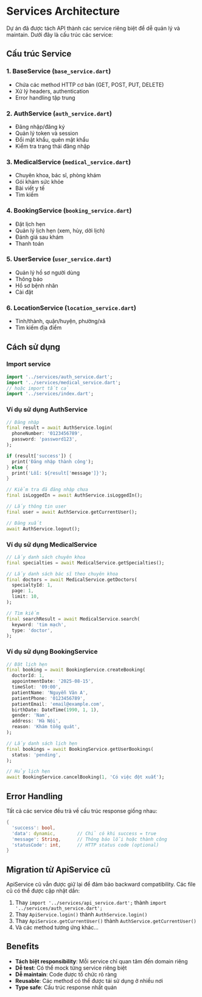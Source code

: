 # Services Architecture

Dự án đã được tách API thành các service riêng biệt để dễ quản lý và maintain. Dưới đây là cấu trúc các service:

## Cấu trúc Service

### 1. BaseService (`base_service.dart`)
- Chứa các method HTTP cơ bản (GET, POST, PUT, DELETE)
- Xử lý headers, authentication
- Error handling tập trung

### 2. AuthService (`auth_service.dart`)
- Đăng nhập/đăng ký
- Quản lý token và session
- Đổi mật khẩu, quên mật khẩu
- Kiểm tra trạng thái đăng nhập

### 3. MedicalService (`medical_service.dart`)
- Chuyên khoa, bác sĩ, phòng khám
- Gói khám sức khỏe
- Bài viết y tế
- Tìm kiếm

### 4. BookingService (`booking_service.dart`)
- Đặt lịch hẹn
- Quản lý lịch hẹn (xem, hủy, dời lịch)
- Đánh giá sau khám
- Thanh toán

### 5. UserService (`user_service.dart`)
- Quản lý hồ sơ người dùng
- Thông báo
- Hồ sơ bệnh nhân
- Cài đặt

### 6. LocationService (`location_service.dart`)
- Tỉnh/thành, quận/huyện, phường/xã
- Tìm kiếm địa điểm

## Cách sử dụng

### Import service
```dart
import '../services/auth_service.dart';
import '../services/medical_service.dart';
// hoặc import tất cả
import '../services/index.dart';
```

### Ví dụ sử dụng AuthService
```dart
// Đăng nhập
final result = await AuthService.login(
  phoneNumber: '0123456789',
  password: 'password123',
);

if (result['success']) {
  print('Đăng nhập thành công');
} else {
  print('Lỗi: ${result['message']}');
}

// Kiểm tra đã đăng nhập chưa
final isLoggedIn = await AuthService.isLoggedIn();

// Lấy thông tin user
final user = await AuthService.getCurrentUser();

// Đăng xuất
await AuthService.logout();
```

### Ví dụ sử dụng MedicalService
```dart
// Lấy danh sách chuyên khoa
final specialties = await MedicalService.getSpecialties();

// Lấy danh sách bác sĩ theo chuyên khoa
final doctors = await MedicalService.getDoctors(
  specialtyId: 1,
  page: 1,
  limit: 10,
);

// Tìm kiếm
final searchResult = await MedicalService.search(
  keyword: 'tim mạch',
  type: 'doctor',
);
```

### Ví dụ sử dụng BookingService
```dart
// Đặt lịch hẹn
final booking = await BookingService.createBooking(
  doctorId: 1,
  appointmentDate: '2025-08-15',
  timeSlot: '09:00',
  patientName: 'Nguyễn Văn A',
  patientPhone: '0123456789',
  patientEmail: 'email@example.com',
  birthDate: DateTime(1990, 1, 1),
  gender: 'Nam',
  address: 'Hà Nội',
  reason: 'Khám tổng quát',
);

// Lấy danh sách lịch hẹn
final bookings = await BookingService.getUserBookings(
  status: 'pending',
);

// Hủy lịch hẹn
await BookingService.cancelBooking(1, 'Có việc đột xuất');
```

## Error Handling

Tất cả các service đều trả về cấu trúc response giống nhau:
```dart
{
  'success': bool,
  'data': dynamic,        // Chỉ có khi success = true
  'message': String,      // Thông báo lỗi hoặc thành công
  'statusCode': int,      // HTTP status code (optional)
}
```

## Migration từ ApiService cũ

ApiService cũ vẫn được giữ lại để đảm bảo backward compatibility. Các file cũ có thể được cập nhật dần:

1. Thay `import '../services/api_service.dart';` thành `import '../services/auth_service.dart';`
2. Thay `ApiService.login()` thành `AuthService.login()`
3. Thay `ApiService.getCurrentUser()` thành `AuthService.getCurrentUser()`
4. Và các method tương ứng khác...

## Benefits

- **Tách biệt responsibility**: Mỗi service chỉ quan tâm đến domain riêng
- **Dễ test**: Có thể mock từng service riêng biệt
- **Dễ maintain**: Code được tổ chức rõ ràng
- **Reusable**: Các method có thể được tái sử dụng ở nhiều nơi
- **Type safe**: Cấu trúc response nhất quán
